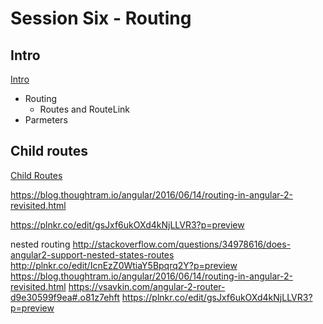# Session Six - Routing

## Intro

[Intro](page1.md)

+ Routing
  + Routes and RouteLink
+ Parmeters

## Child routes

[Child Routes](page2.md)



https://blog.thoughtram.io/angular/2016/06/14/routing-in-angular-2-revisited.html

https://plnkr.co/edit/gsJxf6ukOXd4kNjLLVR3?p=preview

nested routing
http://stackoverflow.com/questions/34978616/does-angular2-support-nested-states-routes
http://plnkr.co/edit/IcnEzZ0WtiaY5Bpqrq2Y?p=preview
https://blog.thoughtram.io/angular/2016/06/14/routing-in-angular-2-revisited.html
https://vsavkin.com/angular-2-router-d9e30599f9ea#.o81z7ehft
https://plnkr.co/edit/gsJxf6ukOXd4kNjLLVR3?p=preview



